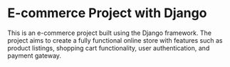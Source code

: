 # E-commerce Project with Django
This is an e-commerce project built using the Django framework. The project aims to create a fully functional online store with features such as product listings, shopping cart functionality, user authentication, and payment gateway.
